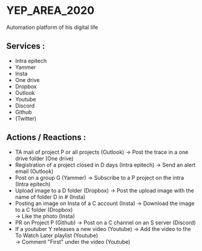 # YEP_AREA_2020
Automation platform of his digital life

## Services :
  - Intra epitech
  - Yammer
  - Insta
  - One drive
  - Dropbox
  - Outlook
  - Youtube
  - Discord
  - Github
  - (Twitter)

## Actions / Reactions :
  - TA mail of project P or all projects (Outlook) -> Post the trace in a one drive folder (One drive)
  - Registration of a project closed in D days (Intra epitech) -> Send an alert email (Outlook)
  - Post on a group G (Yammer) -> Subscribe to a P project on the intra (Intra epitech)
  - Upload image to a D folder (Dropbox) -> Post the upload image with the name of folder D in # (Insta)
  - Posting an image on Insta of a C account (Insta) -> Download the image to a C folder (Dropbox)  
                                                     -> Like the photo (Insta)
  - PR on Project P (Github) -> Post on a C channel on an S server (Discord)
  - If a youtuber Y releases a new video (Youtube) -> Add the video to the To Watch Later playlist  (Youtube)  
                                                   -> Comment "First" under the video (Youtube)
